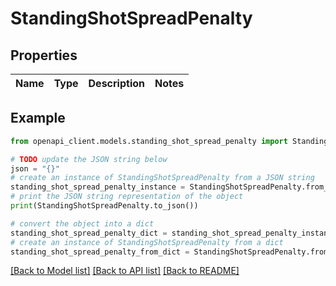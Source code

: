 # StandingShotSpreadPenalty


## Properties

Name | Type | Description | Notes
------------ | ------------- | ------------- | -------------

## Example

```python
from openapi_client.models.standing_shot_spread_penalty import StandingShotSpreadPenalty

# TODO update the JSON string below
json = "{}"
# create an instance of StandingShotSpreadPenalty from a JSON string
standing_shot_spread_penalty_instance = StandingShotSpreadPenalty.from_json(json)
# print the JSON string representation of the object
print(StandingShotSpreadPenalty.to_json())

# convert the object into a dict
standing_shot_spread_penalty_dict = standing_shot_spread_penalty_instance.to_dict()
# create an instance of StandingShotSpreadPenalty from a dict
standing_shot_spread_penalty_from_dict = StandingShotSpreadPenalty.from_dict(standing_shot_spread_penalty_dict)
```
[[Back to Model list]](../README.md#documentation-for-models) [[Back to API list]](../README.md#documentation-for-api-endpoints) [[Back to README]](../README.md)



